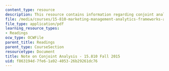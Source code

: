 ```yaml
---
content_type: resource
description: This resource contains information regarding conjoint analysis.
file: /media/courses/15-810-marketing-management-analytics-frameworks-and-applications-fall-2015/f863194d7fe61a92405326b29261dc76_MIT15_810F15_Conjoint.pdf
file_type: application/pdf
learning_resource_types:
- Readings
ocw_type: OCWFile
parent_title: Readings
parent_type: CourseSection
resourcetype: Document
title: Note on Conjoint Analysis - 15.810 Fall 2015
uid: f863194d-7fe6-1a92-4053-26b29261dc76
---
```

